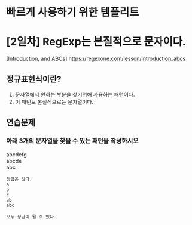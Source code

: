 # 빠르게 사용하기 위한 템플리트

# [2일차] RegExp는 본질적으로 문자이다. 
[Introduction, and ABCs] <https://regexone.com/lesson/introduction_abcs>

## 정규표현식이란?
1. 문자열에서 원하는 부분을 찾기위해 사용하는 패턴이다.   
2. 이 패턴도 본질적으로는 문자열이다.

## 연습문제
### 아래 3개의 문자열을 찾을 수 있는 패턴을 작성하시오
abcdefg   
abcde   
abc   

```
정답은 많다. 
a
b
c
ab
abc

모두 정답이 될 수 있다.
```